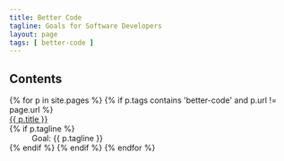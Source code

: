 ```yaml
---
title: Better Code
tagline: Goals for Software Developers
layout: page
tags: [ better-code ]
---
```


## Contents

<dl class='posts'>
{% for p in site.pages %}
    {% if p.tags contains 'better-code' and p.url != page.url %}
        <dt><a href="{{ BASE_PATH }}{{ p.url }}">{{ p.title }}</a></dt>
            {% if p.tagline %} <dd><span>Goal: {{ p.tagline }}</span></dd> {% endif %}
    {% endif %}
{% endfor %}
</dl>
